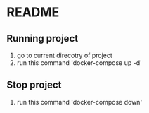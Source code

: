 # README

## Running project

1. go to current direcotry of project
2. run this command 'docker-compose up -d'


## Stop project

1. run this command 'docker-compose down'